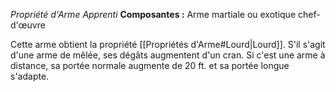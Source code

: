 _Propriété d'Arme Apprenti_
__Composantes :__ Arme martiale ou exotique chef-d'œuvre

Cette arme obtient la propriété [[Propriétés d'Arme#Lourd|Lourd]]. S'il  s'agit d'une arme de mêlée, ses dégâts augmentent d'un cran. Si c'est une arme à distance, sa portée normale augmente de 20 ft. et sa portée longue s'adapte.